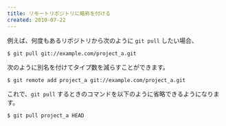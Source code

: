 ```yaml
---
title: リモートリポジトリに略称を付ける
created: 2010-07-22
---
```


例えば、何度もあるリポジトリから次のように `git pull` したい場合、

~~~
$ git pull git://example.com/project_a.git
~~~

次のように別名を付けてタイプ数を減らすことができます。

~~~
$ git remote add project_a git://example.com/project_a.git
~~~

これで、`git pull` するときのコマンドを以下のように省略できるようになります。

~~~
$ git pull project_a HEAD
~~~

